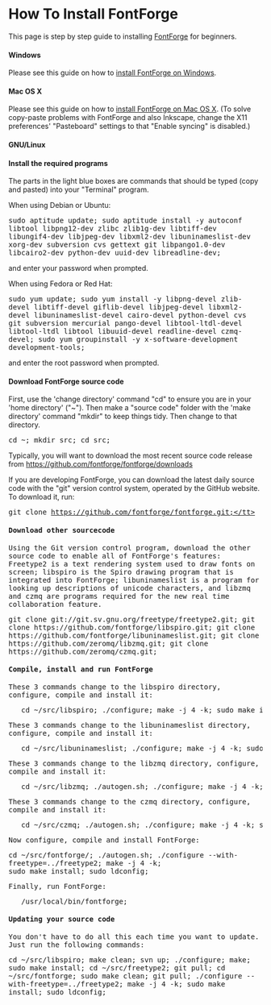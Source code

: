 <h1>How To Install FontForge</h1>

<p>This page is step by step guide to installing <a title="FontForge" href="/wiki/FontForge">FontForge</a> for beginners.</p>

<h4> Windows </h4>

Please see this guide on how to <a href="http://www.mpetroff.net/software/fontforge-windows/">install FontForge on Windows</a>.</p>

<h4> Mac OS X </h4>

Please see this guide on how to <a href="http://www.pixilate.com/about/installing-fontforge-in-mountain-lion">install FontForge on Mac OS X</a>. (To solve copy-paste problems with FontForge and also Inkscape, change the X11 preferences' "Pasteboard" settings to that "Enable syncing" is disabled.)</p>

<h4> GNU/Linux </h4>
<a id="Install_the_required_programs" name="Install_the_required_programs"></a><h4> <span class="mw-headline"> Install the required programs </span></h4>

<p>The parts in the light blue boxes are commands that should be typed (copy and pasted) into your "Terminal" program.</p>

<p>When using Debian or Ubuntu:</p>

<tt>sudo aptitude update; sudo aptitude install -y autoconf libtool libpng12-dev zlibc zlib1g-dev libtiff-dev libungif4-dev libjpeg-dev libxml2-dev libuninameslist-dev xorg-dev subversion cvs gettext git libpango1.0-dev libcairo2-dev python-dev uuid-dev  libreadline-dev;</tt>

<p>and enter your password when prompted.</p>

<p>When using Fedora or Red Hat:</p>
<tt>
   sudo yum update;
   sudo yum install -y libpng-devel zlib-devel libtiff-devel giflib-devel 
   libjpeg-devel libxml2-devel libuninameslist-devel cairo-devel 
   python-devel cvs git subversion mercurial pango-devel 
   libtool-ltdl-devel libtool-ltdl libtool libuuid-devel readline-devel czmq-devel; 
   sudo yum groupinstall -y x-software-development development-tools;
</tt>

<p>and enter the root password when prompted.</p>

<a id="Download_FontForge_source_code" name="Download_FontForge_source_code"></a><h4> <span class="mw-headline"> Download FontForge source code </span></h4>

<p>First, use the 'change directory' command "cd" to ensure you are in your 'home directory' ("~"). Then make a "source code" folder with the 'make directory' command "mkdir" to keep things tidy. Then change to that directory.</p>

<tt>   cd ~;
   mkdir src;
   cd src;
</tt>

<p>Typically, you will want to download the most recent source code release from <a href="https://github.com/fontforge/fontforge/downloads">https://github.com/fontforge/fontforge/downloads</a></p>

<p>If you are developing FontForge, you can download the latest daily source code with the "git" version control system, operated by the GitHub website. To download it, run:</p>

<tt>git clone https://github.com/fontforge/fontforge.git;</tt>

<a id="Download_other_sourcecode" name="Download_other_sourcecode"></a><h4> <span class="mw-headline"> Download other sourcecode </span></h4>

<p>Using the Git version control program, download the other source code to enable all of FontForge's features: Freetype2 is a text rendering system used to draw fonts on screen; libspiro is the Spiro drawing program that is integrated into FontForge; libuninameslist is a program for looking up descriptions of unicode characters, and libzmq and czmq are programs required for the new real time collaboration feature.</p>

<tt>
   git clone git://git.sv.gnu.org/freetype/freetype2.git;
   git clone https://github.com/fontforge/libspiro.git;
   git clone https://github.com/fontforge/libuninameslist.git;
   git clone https://github.com/zeromq/libzmq.git;
   git clone https://github.com/zeromq/czmq.git;
</tt>

<a id="Compile.2C_install_and_run_FontForge" name="Compile.2C_install_and_run_FontForge"></a><h4> <span class="mw-headline"> Compile, install and run FontForge </span></h4>

<p>These 3 commands change to the libspiro directory, configure, compile and install it:</p>

<pre>   cd ~/src/libspiro; ./configure; make -j 4 -k; sudo make install;</pre>

<p>These 3 commands change to the libuninameslist directory, configure, compile and install it:</p>

<pre>   cd ~/src/libuninameslist; ./configure; make -j 4 -k; sudo make install;</pre>

<p>These 3 commands change to the libzmq directory, configure, compile and install it:</p>

<pre>   cd ~/src/libzmq; ./autogen.sh; ./configure; make -j 4 -k; sudo make install;</pre>

<p>These 3 commands change to the czmq directory, configure, compile and install it:</p>

<pre>   cd ~/src/czmq; ./autogen.sh; ./configure; make -j 4 -k; sudo make install;</pre>

<p>Now configure, compile and install FontForge:</p>

<tt>   cd ~/src/fontforge/;
    ./autogen.sh;
   ./configure --with-freetype=../freetype2;
   make -j 4 -k;   
   sudo make install;
   sudo ldconfig;
</tt>

<p>Finally, run FontForge:</p>

<pre>   /usr/local/bin/fontforge;</pre>

<h4> Updating your source code </h4>

<p>You don't have to do all this each time you want to update. Just run the following commands:
</p>
<tt>   cd ~/src/libspiro; make clean; svn up; ./configure; make; sudo make install;
   cd ~/src/freetype2; git pull;
   cd ~/src/fontforge; sudo make clean; git pull;
   ./configure --with-freetype=../freetype2;
   make -j 4 -k; sudo make install; sudo ldconfig;
</tt>
